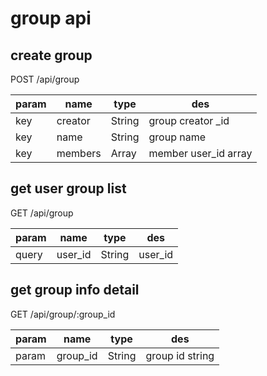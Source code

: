 # group api

## create group
POST /api/group

param|name|type|des
-----|----|----|---
key|creator|String|group creator _id
key|name|String|group name
key|members|Array|member user_id array

## get user group list
GET /api/group

param|name|type|des
-----|----|----|---
query|user_id|String|user_id

## get group info detail
GET /api/group/:group_id

param|name|type|des
-----|----|----|---
param|group_id|String|group id string
